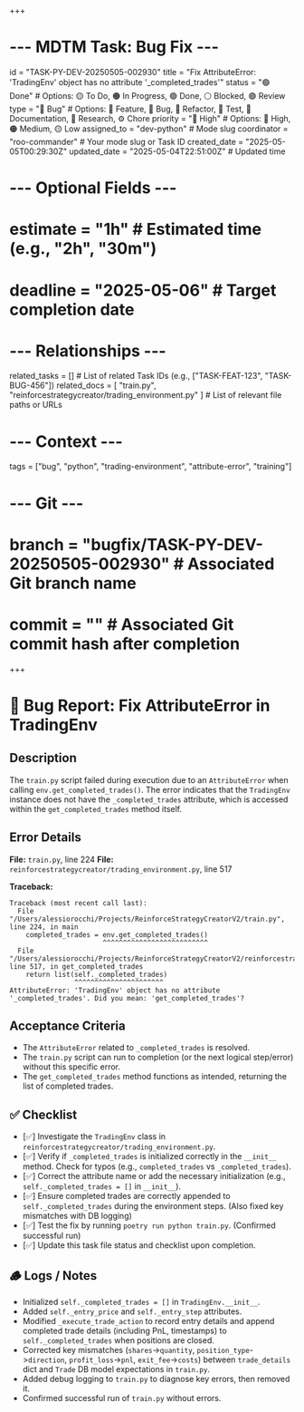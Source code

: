 +++
# --- MDTM Task: Bug Fix ---
id = "TASK-PY-DEV-20250505-002930"
title = "Fix AttributeError: 'TradingEnv' object has no attribute '_completed_trades'"
status = "🟢 Done" # Options: 🟡 To Do, 🟠 In Progress, 🟢 Done, ⚪ Blocked, 🟣 Review
type = "🐞 Bug" # Options: 🌟 Feature, 🐞 Bug, 🔨 Refactor, 🧪 Test, 📄 Documentation, 🤔 Research, ⚙️ Chore
priority = "🔴 High" # Options: 🔴 High, 🟠 Medium, 🟡 Low
assigned_to = "dev-python" # Mode slug
coordinator = "roo-commander" # Your mode slug or Task ID
created_date = "2025-05-05T00:29:30Z"
updated_date = "2025-05-04T22:51:00Z" # Updated time
# --- Optional Fields ---
# estimate = "1h" # Estimated time (e.g., "2h", "30m")
# deadline = "2025-05-06" # Target completion date
# --- Relationships ---
related_tasks = [] # List of related Task IDs (e.g., ["TASK-FEAT-123", "TASK-BUG-456"])
related_docs = [
    "train.py",
    "reinforcestrategycreator/trading_environment.py"
] # List of relevant file paths or URLs
# --- Context ---
tags = ["bug", "python", "trading-environment", "attribute-error", "training"]
# --- Git ---
# branch = "bugfix/TASK-PY-DEV-20250505-002930" # Associated Git branch name
# commit = "" # Associated Git commit hash after completion
+++

# 🐞 Bug Report: Fix AttributeError in TradingEnv

## Description

The `train.py` script failed during execution due to an `AttributeError` when calling `env.get_completed_trades()`. The error indicates that the `TradingEnv` instance does not have the `_completed_trades` attribute, which is accessed within the `get_completed_trades` method itself.

## Error Details

**File:** `train.py`, line 224
**File:** `reinforcestrategycreator/trading_environment.py`, line 517

**Traceback:**
```
Traceback (most recent call last):
  File "/Users/alessiorocchi/Projects/ReinforceStrategyCreatorV2/train.py", line 224, in main
    completed_trades = env.get_completed_trades()
                       ^^^^^^^^^^^^^^^^^^^^^^^^^^
  File "/Users/alessiorocchi/Projects/ReinforceStrategyCreatorV2/reinforcestrategycreator/trading_environment.py", line 517, in get_completed_trades
    return list(self._completed_trades)
                ^^^^^^^^^^^^^^^^^^^^^^
AttributeError: 'TradingEnv' object has no attribute '_completed_trades'. Did you mean: 'get_completed_trades'?
```

## Acceptance Criteria

*   The `AttributeError` related to `_completed_trades` is resolved.
*   The `train.py` script can run to completion (or the next logical step/error) without this specific error.
*   The `get_completed_trades` method functions as intended, returning the list of completed trades.

## ✅ Checklist

*   [✅] Investigate the `TradingEnv` class in `reinforcestrategycreator/trading_environment.py`.
*   [✅] Verify if `_completed_trades` is initialized correctly in the `__init__` method. Check for typos (e.g., `completed_trades` vs `_completed_trades`).
*   [✅] Correct the attribute name or add the necessary initialization (e.g., `self._completed_trades = []` in `__init__`).
*   [✅] Ensure completed trades are correctly appended to `self._completed_trades` during the environment steps. (Also fixed key mismatches with DB logging)
*   [✅] Test the fix by running `poetry run python train.py`. (Confirmed successful run)
*   [✅] Update this task file status and checklist upon completion.

## 🪵 Logs / Notes
* Initialized `self._completed_trades = []` in `TradingEnv.__init__`.
* Added `self._entry_price` and `self._entry_step` attributes.
* Modified `_execute_trade_action` to record entry details and append completed trade details (including PnL, timestamps) to `self._completed_trades` when positions are closed.
* Corrected key mismatches (`shares`->`quantity`, `position_type`->`direction`, `profit_loss`->`pnl`, `exit_fee`->`costs`) between `trade_details` dict and `Trade` DB model expectations in `train.py`.
* Added debug logging to `train.py` to diagnose key errors, then removed it.
* Confirmed successful run of `train.py` without errors.